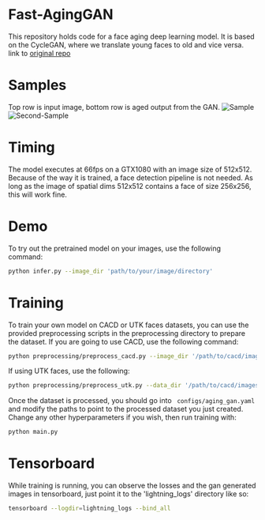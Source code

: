 # Fast-AgingGAN
This repository holds code for a face aging deep learning model. It is based on the CycleGAN, where we translate young faces to old and vice versa.  
link to [original repo](https://github.com/HasnainRaz/Fast-AgingGAN)

# Samples
Top row is input image, bottom row is aged output from the GAN.
![Sample](https://user-images.githubusercontent.com/4294680/86517626-b4d54100-be2a-11ea-8cf1-7e4e088f96a3.png)
![Second-Sample](https://user-images.githubusercontent.com/4294680/86517663-f5cd5580-be2a-11ea-9e39-51ddf8be2084.png)
# Timing
The model executes at 66fps on a GTX1080 with an image size of 512x512. Because of the way it is trained, a face detection pipeline is not needed. As long as the image of spatial dims 512x512 contains a face of size 256x256, this will work fine.

# Demo
To try out the pretrained model on your images, use the following command:
```bash
python infer.py --image_dir 'path/to/your/image/directory'
```

# Training
To train your own model on CACD or UTK faces datasets, you can use the provided preprocessing scripts in the preprocessing directory to prepare the dataset.
If you are going to use CACD, use the following command:
```bash
python preprocessing/preprocess_cacd.py --image_dir '/path/to/cacd/images' --metadata '/path/to/the/cacd/metadata/file' --output_dir 'path/to/save/processed/data'
```
If using UTK faces, use the following:
```bash
python preprocessing/preprocess_utk.py --data_dir '/path/to/cacd/images' --output_dir 'path/to/save/processed/data'

```


Once the dataset is processed, you should go into ``` configs/aging_gan.yaml``` and modify the paths to point to the processed dataset you just created. Change any other hyperparameters if you wish, then run training with:
```bash
python main.py
```

# Tensorboard
While training is running, you can observe the losses and the gan generated images in tensorboard, just point it to the 'lightning_logs' directory like so:
```bash
tensorboard --logdir=lightning_logs --bind_all
```
